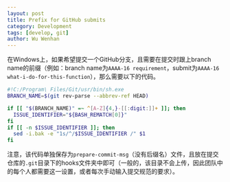 ```yaml
---
layout: post
title: Prefix for GitHub submits
category: Development
tags: [develop, git]
author: Wu Wenhan
---
```


在Windows上，如果希望提交一个GitHub分支，且需要在提交时跟上branch name的前缀（例如：branch name为`AAAA-16 requirement`，submit为`AAAA-16 what-i-do-for-this-function`），那么需要以下的代码。
```sh
#!C:/Program\ Files/Git/usr/bin/sh.exe
BRANCH_NAME=$(git rev-parse --abbrev-ref HEAD)

if [[ "$(BRANCH_NAME)" =~ ^[A-Z]{4,}-[[:digit:]]+ ]]; then
  ISSUE_IDENTIFIER="${BASH_REMATCH[0]}"
fi
if [[ -n $ISSUE_IDENTIFIER ]]; then
  sed -i.bak -e "1s/^/$ISSUE_IDENTIFIER /" $1
fi
```
注意，该代码单独保存为`prepare-commit-msg`（没有后缀名）文件，且放在提交仓库的`.git`目录下的hooks文件夹中即可（一般的，该目录不会上传，因此团队中的每个人都需要这一设置，或者每次手动输入提交规范的要求）。
